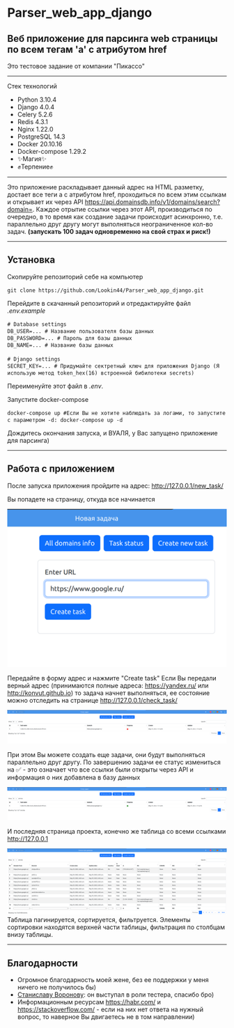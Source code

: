 # Parser_web_app_django
## Веб приложение для парсинга web страницы по всем тегам 'a' с атрибутом href


Это тестовое задание от компании "Пикассо"
***

Стек технологий
- Python 3.10.4
- Django 4.0.4
- Celery 5.2.6
- Redis 4.3.1
- Nginx 1.22.0
- PostgreSQL 14.3
- Docker 20.10.16
- Docker-compose 1.29.2
- ✨Магия✨
- ✊Терпение✊
***

Это приложение раскладывает данный адрес на HTML разметку, достает все теги а
с атрибутом href, проходиться по всем этим ссылкам и открывает их через API
https://api.domainsdb.info/v1/domains/search?domain=. Каждое отрытие ссылки 
через этот API, производиться по очередно, в то время как создание задачи 
происходит асинхронно, т.е. параллельно друг другу могут выполняться 
неограниченное кол-во задач. **(запускать 100 задач одновременно на свой страх и риск!)**

***

## Установка

Скопируйте репозиторий себе на компьютер
``` commandline
git clone https://github.com/Lookin44/Parser_web_app_django.git
```

Перейдите в скачанный репозиторий и отредактируйте файл *.env.example*
```dotenv
# Database settings
DB_USER=... # Название пользователя базы данных
DB_PASSWORD=... # Пароль для базы данных
DB_NAME=... # Название базы данных

# Django settings
SECRET_KEY=... # Придумайте сектретный ключ для приложения Django (Я использую метод token_hex(16) встроенной бибилотеки secrets)
```

Переименуйте этот файл в *.env*.

Запустите docker-compose
```shell
docker-compose up #Если Вы не хотите наблюдать за логами, то запустите с параметром -d: docker-compose up -d
```

Дождитесь окончания запуска, и ВУАЛЯ, у Вас запущено приложение для парсинга)
***

## Работа с приложением

После запуска приложения пройдите на адрес: http://127.0.0.1/new_task/

Вы попадете на страницу, откуда все начинается

![title](examples/1.png)

Передайте в форму адрес и нажмите "Create task"
Если Вы передали верный адрес (принимаются полные адреса: https://yandex.ru/ или http://konvut.github.io)
то задача начнет выполняться, ее состояние можно отследить на странице http://127.0.0.1/check_task/

![title](examples/2.png)

При этом Вы можете создать еще задачи, они будут выполняться параллельно друг другу.
По завершению задачи ее статус измениться на ✅ - это означает что все ссылки были
открыты через API и информация о них добавлена в базу данных

![title](examples/3.png)

И последняя страница проекта, конечно же таблица со всеми ссылками http://127.0.0.1

![title](examples/4.png)
 Таблица пагинируется, сортируется, фильтруется. Элементы сортировки находятся верхней части таблицы,
фильтрация по столбцам внизу таблицы.

***
## Благодарности

- Огромное благодарность моей жене, без ее поддержки у меня ничего не получилось бы)
- [Станиславу Воронову](https://github.com/Stevinel): он выступал в роли тестера, спасибо бро)
- Информационным ресурсам https://habr.com/ и https://stackoverflow.com/ - если на них нет ответа на нужный вопрос,
то наверное Вы двигаетесь не в том направлении)
